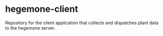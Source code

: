 # hegemone-client
Repository for the client application that collects and dispatches plant data to the hegemone server.
